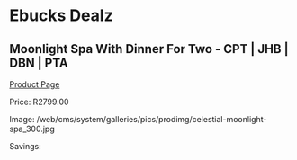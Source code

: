 
# Ebucks Dealz
## Moonlight Spa With Dinner For Two - CPT | JHB | DBN | PTA
[Product Page](https://www.ebucks.com/web/shop/productSelected.do?prodId=260396227&catId=322112237)

Price: R2799.00

Image: /web/cms/system/galleries/pics/prodimg/celestial-moonlight-spa_300.jpg

Savings: 


	
